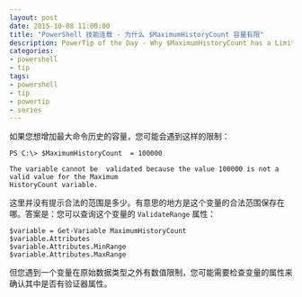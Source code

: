 ```yaml
---
layout: post
date: 2015-10-08 11:00:00
title: "PowerShell 技能连载 - 为什么 $MaximumHistoryCount 容量有限"
description: PowerTip of the Day - Why $MaximumHistoryCount has a Limit
categories:
- powershell
- tip
tags:
- powershell
- tip
- powertip
- series
---
```

如果您想增加最大命令历史的容量，您可能会遇到这样的限制：

    PS C:\> $MaximumHistoryCount  = 100000
    
    The variable cannot be  validated because the value 100000 is not a valid value for the Maximum
    HistoryCount variable.

这里并没有提示合法的范围是多少。有意思的地方是这个变量的合法范围保存在哪。答案是：您可以查询这个变量的 `ValidateRange` 属性：

    $variable = Get-Variable MaximumHistoryCount
    $variable.Attributes
    $variable.Attributes.MinRange
    $variable.Attributes.MaxRange

但您遇到一个变量在原始数据类型之外有数值限制，您可能需要检查变量的属性来确认其中是否有验证器属性。

<!--本文国际来源：[Why $MaximumHistoryCount has a Limit](http://community.idera.com/powershell/powertips/b/tips/posts/why-maximumhistorycount-has-a-limit)-->

